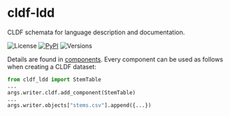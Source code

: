 # cldf-ldd

CLDF schemata for language description and documentation.

![License](https://img.shields.io/github/license/fmatter/cldf-ldd)
[![PyPI](https://img.shields.io/pypi/v/cldf-ldd.svg)](https://pypi.org/project/cldf-ldd)
![Versions](https://img.shields.io/pypi/pyversions/cldf-ldd)

Details are found in [components](src/cldf_ldd/components).
Every component can be used as follows when creating a CLDF dataset:

```python
from cldf_ldd import StemTable
...
args.writer.cldf.add_component(StemTable)
...
args.writer.objects["stems.csv"].append({...})
```
